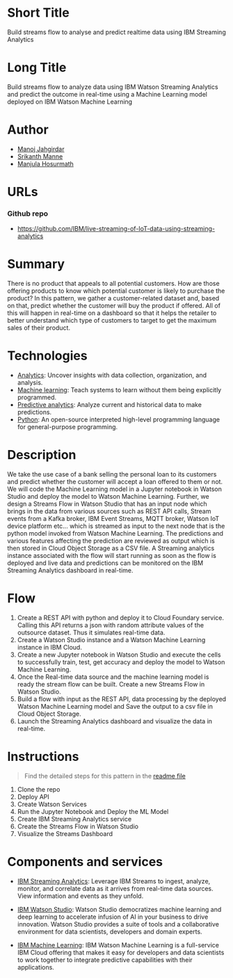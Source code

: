 # Short Title

Build streams flow to analyse and predict realtime data using IBM Streaming Analytics

# Long Title

Build streams flow to analyze data using IBM Watson Streaming Analytics and predict the outcome in real-time using a Machine Learning model deployed on IBM Watson Machine Learning

# Author
* [Manoj Jahgirdar](https://www.linkedin.com/in/manoj-jahgirdar-6b5b33142/)
* [Srikanth Manne]()
* [Manjula Hosurmath](https://www.linkedin.com/in/manjula-g-hosurmath-0b47031)

# URLs

### Github repo

* https://github.com/IBM/live-streaming-of-IoT-data-using-streaming-analytics

# Summary

There is no product that appeals to all potential customers. How are those offering products to know which potential customer is likely to purchase the product? In this pattern, we gather a customer-related dataset and, based on that, predict whether the customer will buy the product if offered. All of this will happen in real-time on a dashboard so that it helps the retailer to better understand which type of customers to target to get the maximum sales of their product.

# Technologies

* [Analytics](https://developer.ibm.com/technologies/analytics/): Uncover insights with data collection, organization, and analysis.
* [Machine learning](https://developer.ibm.com/technologies/machine-learning/): Teach systems to learn without them being explicitly programmed.
* [Predictive analytics](https://developer.ibm.com/technologies/predictive-analytics/): Analyze current and historical data to make predictions.
* [Python](https://developer.ibm.com/technologies/python): An open-source interpreted high-level programming language for general-purpose programming.

# Description

We take the use case of a bank selling the personal loan to its customers and predict whether the customer will accept a loan offered to them or not. We will code the Machine Learning model in a Jupyter notebook in Watson Studio and deploy the model to Watson Machine Learning. Further, we design a Streams Flow in Watson Studio that has an input node which brings in the data from various sources such as REST API calls, Stream events from a Kafka broker, IBM Event Streams, MQTT broker, Watson IoT device platform etc... which is streamed as input to the next node that is the python model invoked from Watson Machine Learning. The predictions and various features affecting the prediction are reviewed as output which is then stored in Cloud Object Storage as a CSV file. A Streaming analytics instance associated with the flow will start running as soon as the flow is deployed and live data and predictions can be monitored on the IBM Streaming Analytics dashboard in real-time.

# Flow

1. Create a REST API with python and deploy it to Cloud Foundary service. Calling this API returns a json with random attribute values of the outsource dataset. Thus it simulates real-time data.
2. Create a Watson Studio instance and a Watson Machine Learning instance in IBM Cloud.
3. Create a new Jupyter notebook in Watson Studio and execute the cells to successfully train, test, get accuracy and deploy the model to Watson Machine Learning.
4. Once the Real-time data source and the machine learning model is ready the stream flow can be built. Create a new Streams Flow in Watson Studio.
5. Build a flow with input as the REST API, data processing by the deployed Watson Machine Learning model and Save the output to a csv file in Cloud Object Storage.
6. Launch the Streaming Analytics dashboard and visualize the data in real-time.

# Instructions

> Find the detailed steps for this pattern in the [readme file](https://github.com/IBM/live-streaming-of-IoT-data-using-streaming-analytics/blob/master/README.md)

1. Clone the repo
2. Deploy API
3. Create Watson Services
4. Run the Jupyter Notebook and Deploy the ML Model
5. Create IBM Streaming Analytics service
6. Create the Streams Flow in Watson Studio
7. Visualize the Streams Dashboard

# Components and services

* [IBM Streaming Analytics](https://cloud.ibm.com/catalog/services/streaming-analytics): Leverage IBM Streams to ingest, analyze, monitor, and correlate data as it arrives from real-time data sources. View information and events as they unfold.

* [IBM Watson Studio](https://cloud.ibm.com/catalog/services/watson-studio): Watson Studio democratizes machine learning and deep learning to accelerate infusion of AI in your business to drive innovation. Watson Studio provides a suite of tools and a collaborative environment for data scientists, developers and domain experts.

* [IBM Machine Learning](https://cloud.ibm.com/catalog/services/machine-learning): IBM Watson Machine Learning is a full-service IBM Cloud offering that makes it easy for developers and data scientists to work together to integrate predictive capabilities with their applications.
